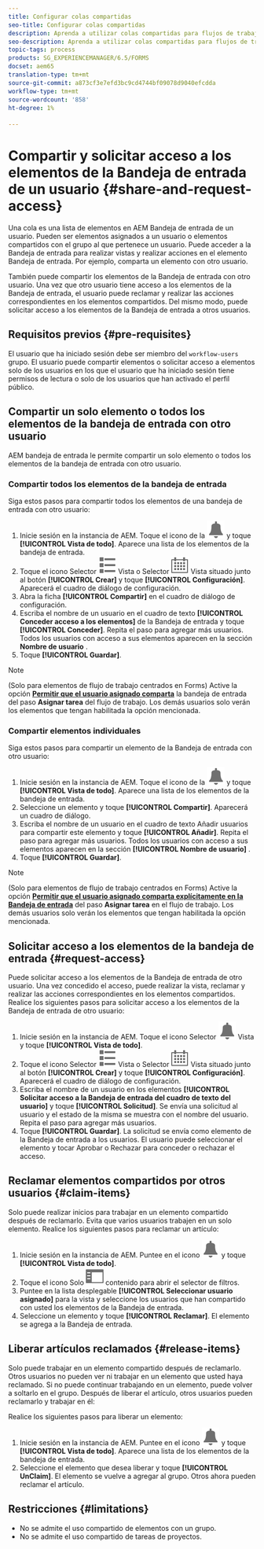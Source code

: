 ```yaml
---
title: Configurar colas compartidas
seo-title: Configurar colas compartidas
description: Aprenda a utilizar colas compartidas para flujos de trabajo centrados en Forms en AEM Forms en OSGi.
seo-description: Aprenda a utilizar colas compartidas para flujos de trabajo centrados en Forms en AEM Forms en OSGi.
topic-tags: process
products: SG_EXPERIENCEMANAGER/6.5/FORMS
docset: aem65
translation-type: tm+mt
source-git-commit: a873cf3e7efd3bc9cd4744bf09078d9040efcdda
workflow-type: tm+mt
source-wordcount: '858'
ht-degree: 1%

---
```



# Compartir y solicitar acceso a los elementos de la Bandeja de entrada de un usuario {#share-and-request-access}

Una cola es una lista de elementos en AEM Bandeja de entrada de un usuario. Pueden ser elementos asignados a un usuario o elementos compartidos con el grupo al que pertenece un usuario. Puede acceder a la Bandeja de entrada para realizar vistas y realizar acciones en el elemento Bandeja de entrada. Por ejemplo, comparta un elemento con otro usuario.

También puede compartir los elementos de la Bandeja de entrada con otro usuario. Una vez que otro usuario tiene acceso a los elementos de la Bandeja de entrada, el usuario puede reclamar y realizar las acciones correspondientes en los elementos compartidos. Del mismo modo, puede solicitar acceso a los elementos de la Bandeja de entrada a otros usuarios.

## Requisitos previos {#pre-requisites}

El usuario que ha iniciado sesión debe ser miembro del `workflow-users` grupo. El usuario puede compartir elementos o solicitar acceso a elementos solo de los usuarios en los que el usuario que ha iniciado sesión tiene permisos de lectura o solo de los usuarios que han activado el perfil público.

## Compartir un solo elemento o todos los elementos de la bandeja de entrada con otro usuario

AEM bandeja de entrada le permite compartir un solo elemento o todos los elementos de la bandeja de entrada con otro usuario.

### Compartir todos los elementos de la bandeja de entrada

Siga estos pasos para compartir todos los elementos de una bandeja de entrada con otro usuario:

1. Inicie sesión en la instancia de AEM. Toque el icono de la ![Bandeja de entrada](assets/bell.svg) y toque **[!UICONTROL Vista de todo]**. Aparece una lista de los elementos de la bandeja de entrada.
1. Toque el icono Selector ![de](assets/viewlist.svg) Vista o Selector ![de](assets/calendar.svg) Vista situado junto al botón **[!UICONTROL Crear]** y toque **[!UICONTROL Configuración]**. Aparecerá el cuadro de diálogo de configuración.
1. Abra la ficha **[!UICONTROL Compartir]** en el cuadro de diálogo de configuración.
1. Escriba el nombre de un usuario en el cuadro de texto **[!UICONTROL Conceder acceso a los elementos]** de la Bandeja de entrada y toque **[!UICONTROL Conceder]**. Repita el paso para agregar más usuarios. Todos los usuarios con acceso a sus elementos aparecen en la sección **Nombre de usuario** .
1. Toque **[!UICONTROL Guardar]**.

>[!NOTE]
>
>(Solo para elementos de flujo de trabajo centrados en Forms) Active la opción **[Permitir que el usuario asignado comparta](aem-forms-workflow-step-reference.md)** la bandeja de entrada del paso **Asignar tarea** del flujo de trabajo. Los demás usuarios solo verán los elementos que tengan habilitada la opción mencionada.

### Compartir elementos individuales

Siga estos pasos para compartir un elemento de la Bandeja de entrada con otro usuario:

1. Inicie sesión en la instancia de AEM. Toque el icono de la ![Bandeja de entrada](assets/bell.svg) y toque **[!UICONTROL Vista de todo]**. Aparece una lista de los elementos de la bandeja de entrada.
1. Seleccione un elemento y toque **[!UICONTROL Compartir]**. Aparecerá un cuadro de diálogo.
1. Escriba el nombre de un usuario en el cuadro de texto Añadir usuarios para compartir este elemento y toque **[!UICONTROL Añadir]**. Repita el paso para agregar más usuarios. Todos los usuarios con acceso a sus elementos aparecen en la sección **[!UICONTROL Nombre de usuario]** .
1. Toque **[!UICONTROL Guardar]**.


>[!NOTE]
>
>(Solo para elementos de flujo de trabajo centrados en Forms) Active la opción **[Permitir que el usuario asignado comparta explícitamente en la Bandeja de entrada](aem-forms-workflow-step-reference.md)** del paso **Asignar tarea** en el flujo de trabajo. Los demás usuarios solo verán los elementos que tengan habilitada la opción mencionada.

## Solicitar acceso a los elementos de la bandeja de entrada {#request-access}

Puede solicitar acceso a los elementos de la Bandeja de entrada de otro usuario. Una vez concedido el acceso, puede realizar la vista, reclamar y realizar las acciones correspondientes en los elementos compartidos. Realice los siguientes pasos para solicitar acceso a los elementos de la Bandeja de entrada de otro usuario:

1. Inicie sesión en la instancia de AEM. Toque el icono Selector ![de](assets/bell.svg) Vista y toque **[!UICONTROL Vista de todo]**.
1. Toque el icono Selector ![de](assets/viewlist.svg) Vista o Selector ![de](assets/calendar.svg) Vista situado junto al botón **[!UICONTROL Crear]** y toque **[!UICONTROL Configuración]**. Aparecerá el cuadro de diálogo de configuración.
1. Escriba el nombre de un usuario en los elementos **[!UICONTROL Solicitar acceso a la Bandeja de entrada del cuadro de texto del usuario]** y toque **[!UICONTROL Solicitud]**. Se envía una solicitud al usuario y el estado de la misma se muestra con el nombre del usuario. Repita el paso para agregar más usuarios.
1. Toque **[!UICONTROL Guardar]**. La solicitud se envía como elemento de la Bandeja de entrada a los usuarios. El usuario puede seleccionar el elemento y tocar Aprobar o Rechazar para conceder o rechazar el acceso.


## Reclamar elementos compartidos por otros usuarios {#claim-items}

Solo puede realizar inicios para trabajar en un elemento compartido después de reclamarlo. Evita que varios usuarios trabajen en un solo elemento. Realice los siguientes pasos para reclamar un artículo:

1. Inicie sesión en la instancia de AEM. Puntee en el icono ![Bandeja de entrada](assets/bell.svg) y toque **[!UICONTROL Vista de todo]**.
1. Toque el icono Solo ![](assets/railleft.svg) contenido para abrir el selector de filtros.
1. Puntee en la lista desplegable **[!UICONTROL Seleccionar usuario asignado]** para la vista y seleccione los usuarios que han compartido con usted los elementos de la Bandeja de entrada.
1. Seleccione un elemento y toque **[!UICONTROL Reclamar]**. El elemento se agrega a la Bandeja de entrada.

## Liberar artículos reclamados {#release-items}

Solo puede trabajar en un elemento compartido después de reclamarlo. Otros usuarios no pueden ver ni trabajar en un elemento que usted haya reclamado. Si no puede continuar trabajando en un elemento, puede volver a soltarlo en el grupo.   Después de liberar el artículo, otros usuarios pueden reclamarlo y trabajar en él:

Realice los siguientes pasos para liberar un elemento:

1. Inicie sesión en la instancia de AEM. Puntee en el icono ![Bandeja de entrada](assets/bell.svg) y toque **[!UICONTROL Vista de todo]**. Aparece una lista de los elementos de la bandeja de entrada.
1. Seleccione el elemento que desea liberar y toque **[!UICONTROL UnClaim]**. El elemento se vuelve a agregar al grupo. Otros ahora pueden reclamar el artículo.

## Restricciones     {#limitations}

* No se admite el uso compartido de elementos con un grupo.
* No se admite el uso compartido de tareas de proyectos.
